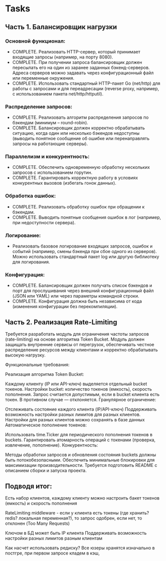 # Tasks

## Часть 1. Балансировщик нагрузки

### Основной функционал:

* COMPLETE. Реализовать HTTP-сервер, который принимает входящие запросы (например, на порту 8080). 
* COMPLETE. При получении запроса балансировщик должен пересылать его на один из заранее заданных бэкенд-серверов. Адреса серверов можно задавать через конфигурационный файл или переменные окружения.
* COMPLETE. Использовать стандартный HTTP-пакет Go (net/http) для работы с запросами и для переадресации (reverse proxy, например, с использованием пакета net/http/httputil).

### Распределение запросов:

* COMPLETE. Реализовать алгоритм распределения запросов по бэкендам (минимум – round-robin).
* COMPLETE. Балансировщик должен корректно обрабатывать ситуацию, когда один или несколько бэкендов недоступны (выводить понятное сообщение об ошибке или перенаправлять запросы на работающие серверы).

### Параллелизм и конкурентность:

* COMPLETE. Обеспечить одновременную обработку нескольких запросов с использованием горутин.
* COMPLETE. Гарантировать корректную работу в условиях конкурентных вызовов (избегать гонок данных).

### Обработка ошибок:

* COMPLETE. Реализовать обработку ошибок при обращении к бэкендам.
* COMPLETE. Выводить понятные сообщения ошибок в лог (например, при недоступности сервера).

### Логирование:

* Реализовать базовое логирование входящих запросов, ошибок и событий (например, смены бэкенда при сбое одного из серверов). Можно использовать стандартный пакет log или другую библиотеку для логирования.

### Конфигурация:

* COMPLETE. Балансировщик должен получать список бэкендов и порт для прослушивания через внешний конфигурационный файл (JSON или YAML) или через параметры командной строки.
* COMPLETE. Конфигурация должна быть независима от кода (изменения конфигурации без перекомпиляции).

## Часть 2. Реализация Rate-Limiting
Требуется разработать модуль для ограничения частоты запросов (rate-limiting) на основе алгоритма Token Bucket. Модуль должен защищать внутренние сервисы от перегрузок, обеспечивать честное распределение ресурсов между клиентами и корректно обрабатывать высокую нагрузку.

Функциональные требования:

Реализация алгоритма Token Bucket:

Каждому клиенту (IP или API-ключ) выделяется отдельный bucket токенов.
Настройки bucket: количество токенов (емкость), скорость пополнения.
Запрос считается допустимым, если в bucket клиента есть токен. В противном случае — отклоняется.
Гранулярное ограничение:

Отслеживать состояние каждого клиента (IP/API-ключ)
Поддерживать возможность настройки разных лимитов для разных клиентов.
Настройки для разных клиентов можно сохранять в базе данных
Автоматическое пополнение токенов:

Использовать time.Ticker для периодического пополнения токенов в buckets.
Гарантировать атомарность операций с токенами (проверка, извлечение, пополнение).
Конкурентность:

Методы обработки запросов и обновления состояния buckets должны быть потокобезопасными.
Обеспечить минимальные блокировки для максимизации производительности.
Требуется подготовить README с описанием сборки и запуска проекта.


## Подводя итог:

Есть набор клиентов, каждому клиенту можно настроить бакет токенов (емкость) и скорость пополнения

RateLimiting middleware - если у клиента есть токены (где хранить? redis? локальная переменная?), то запрос одобрен, если нет, то отклонен (Too Many Requests) 

Ключом в БД может быть IP клиента
Поддерживать возможность настройки разных лимитов разным клиентам

Как насчет использовать редиску? Все юзеры хранятся изначально в постгре, при первом запросе кладем в кэш, 
